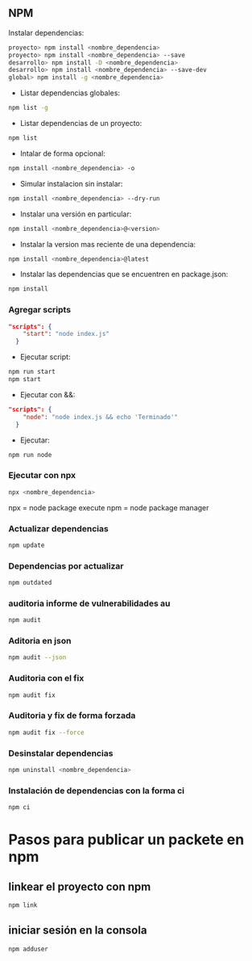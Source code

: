 ## NPM

Instalar dependencias:
```bash
proyecto> npm install <nombre_dependencia> 
proyecto> npm install <nombre_dependencia> --save
desarrollo> npm install -D <nombre_dependencia>
desarrollo> npm install <nombre_dependencia> --save-dev
global> npm install -g <nombre_dependencia>
```
- Listar dependencias globales:
```bash
npm list -g
```
- Listar dependencias de un proyecto:
```bash
npm list
```
- Intalar de forma opcional:
```bash
npm install <nombre_dependencia> -o
```
- Simular instalacion sin instalar:
```bash
npm install <nombre_dependencia> --dry-run
```
- Instalar una versión en particular:
```bash
npm install <nombre_dependencia>@<version>
```

- Instalar la version mas reciente de una dependencia:
```bash
npm install <nombre_dependencia>@latest
```
- Instalar las dependencias que se encuentren en package.json:
```bash
npm install
```

### Agregar scripts
```json
"scripts": {
    "start": "node index.js"
  }
```
- Ejecutar script:
```bash
npm run start
npm start
```

- Ejecutar con &&:
```json
"scripts": {
    "node": "node index.js && echo 'Terminado'"
  }
```
- Ejecutar:
```bash
npm run node
```
 ### Ejecutar con npx
```bash
npx <nombre_dependencia>
```
npx = node package execute
npm = node package manager

### Actualizar dependencias
```bash
npm update
```
### Dependencias por actualizar
```bash
npm outdated
```

### auditoria informe de vulnerabilidades au
```bash
npm audit
```

### Aditoria en json
```bash 
npm audit --json
```
### Auditoria con el fix
```bash
npm audit fix
```

### Auditoria y fix de forma forzada
```bash
npm audit fix --force
```
### Desinstalar dependencias
```bash
npm uninstall <nombre_dependencia>
```
### Instalación de dependencias con la forma ci
```bash
npm ci
```


# Pasos para publicar un packete en npm

## linkear el proyecto con npm
```bash
npm link
```
## iniciar sesión en la consola
```bash
npm adduser
```
